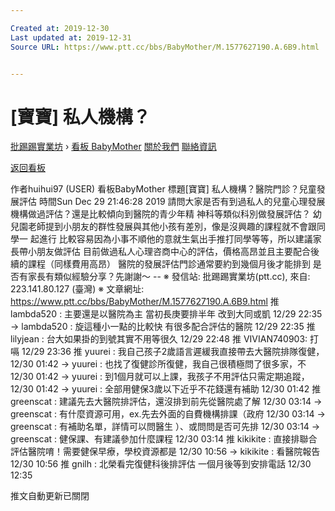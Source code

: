 ```yaml
---

Created at: 2019-12-30
Last updated at: 2019-12-31
Source URL: https://www.ptt.cc/bbs/BabyMother/M.1577627190.A.6B9.html


---
```


# [寶寶] 私人機構？


[批踢踢實業坊](https://www.ptt.cc/bbs/) › [看板 BabyMother](https://www.ptt.cc/bbs/BabyMother/index.html) [關於我們](https://www.ptt.cc/about.html) [聯絡資訊](https://www.ptt.cc/contact.html)

[返回看板](https://www.ptt.cc/bbs/BabyMother/index.html)

作者huihui97 (USER)
看板BabyMother
標題\[寶寶\] 私人機構？醫院門診？兒童發展評估
時間Sun Dec 29 21:46:28 2019
請問大家是否有到過私人的兒童心理發展機構做過評估？還是比較傾向到醫院的青少年精 神科等類似科別做發展評估？ 幼兒園老師提到小朋友的群性發展與其他小孩有差別，像是沒興趣的課程就不會跟同學一 起進行 比較容易因為小事不順他的意就生氣出手推打同學等等，所以建議家長帶小朋友做評估 目前做過私人心理咨商中心的評估，價格高昂並且主要配合後續的課程（同樣費用高昂） 醫院的發展評估門診通常要約到幾個月後才能排到 是否有家長有類似經驗分享？先謝謝～ -- ※ 發信站: 批踢踢實業坊(ptt.cc), 來自: 223.141.80.127 (臺灣) ※ 文章網址: <https://www.ptt.cc/bbs/BabyMother/M.1577627190.A.6B9.html>
推 lambda520 : 主要還是以醫院為主 當初長庚要排半年 改到大同或凱 12/29 22:35
→ lambda520 : 旋這種小一點的比較快 有很多配合評估的醫院 12/29 22:35
推 lilyjean : 台大如果掛的到號其實不用等很久 12/29 22:48
推 VIVIAN740903: 打嗝 12/29 23:36
推 yuurei : 我自己孩子2歲語言遲緩我直接帶去大醫院排隊復健， 12/30 01:42
→ yuurei : 也找了復健診所復健，我自己很積極問了很多家，不 12/30 01:42
→ yuurei : 到1個月就可以上課，我孩子不用評估只需定期追蹤， 12/30 01:42
→ yuurei : 全部用健保3歲以下近乎不花錢還有補助 12/30 01:42
推 greenscat : 建議先去大醫院排評估，還沒排到前先從醫院處了解 12/30 03:14
→ greenscat : 有什麼資源可用，ex.先去外面的自費機構排課（政府 12/30 03:14
→ greenscat : 有補助名單，詳情可以問醫生 ）、或問問是否可先排 12/30 03:14
→ greenscat : 健保課、有建議參加什麼課程 12/30 03:14
推 kikikite : 直接排聯合評估醫院唷！需要健保早療，學校資源都是 12/30 10:56
→ kikikite : 看醫院報告 12/30 10:56
推 gnilh : 北榮看完復健科後排評估 一個月後等到安排電話 12/30 12:35

推文自動更新已關閉

